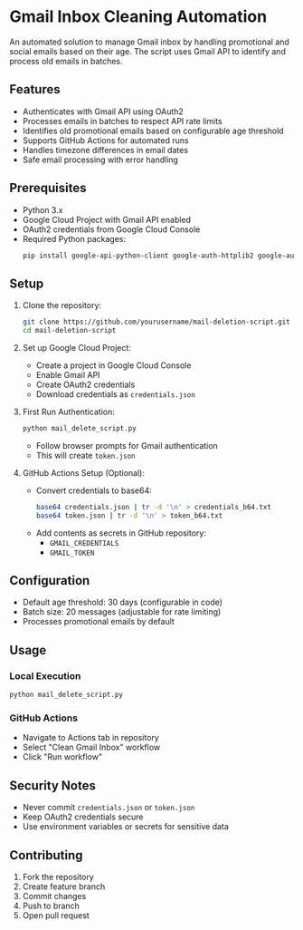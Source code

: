 # Gmail Inbox Cleaning Automation

An automated solution to manage Gmail inbox by handling promotional and social emails based on their age. The script uses Gmail API to identify and process old emails in batches.

## Features

- Authenticates with Gmail API using OAuth2
- Processes emails in batches to respect API rate limits
- Identifies old promotional emails based on configurable age threshold
- Supports GitHub Actions for automated runs
- Handles timezone differences in email dates
- Safe email processing with error handling

## Prerequisites

- Python 3.x
- Google Cloud Project with Gmail API enabled
- OAuth2 credentials from Google Cloud Console
- Required Python packages:
  ```bash
  pip install google-api-python-client google-auth-httplib2 google-auth-oauthlib
  ```

## Setup

1. Clone the repository:
   ```bash
   git clone https://github.com/yourusername/mail-deletion-script.git
   cd mail-deletion-script
   ```

2. Set up Google Cloud Project:
   - Create a project in Google Cloud Console
   - Enable Gmail API
   - Create OAuth2 credentials
   - Download credentials as `credentials.json`

3. First Run Authentication:
   ```bash
   python mail_delete_script.py
   ```
   - Follow browser prompts for Gmail authentication
   - This will create `token.json`

4. GitHub Actions Setup (Optional):
   - Convert credentials to base64:
     ```bash
     base64 credentials.json | tr -d '\n' > credentials_b64.txt
     base64 token.json | tr -d '\n' > token_b64.txt
     ```
   - Add contents as secrets in GitHub repository:
     - `GMAIL_CREDENTIALS`
     - `GMAIL_TOKEN`

## Configuration

- Default age threshold: 30 days (configurable in code)
- Batch size: 20 messages (adjustable for rate limiting)
- Processes promotional emails by default

## Usage

### Local Execution
```bash
python mail_delete_script.py
```

### GitHub Actions
- Navigate to Actions tab in repository
- Select "Clean Gmail Inbox" workflow
- Click "Run workflow"

## Security Notes

- Never commit `credentials.json` or `token.json`
- Keep OAuth2 credentials secure
- Use environment variables or secrets for sensitive data

## Contributing

1. Fork the repository
2. Create feature branch
3. Commit changes
4. Push to branch
5. Open pull request

